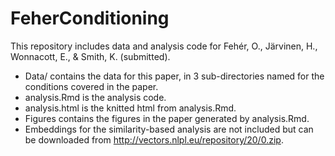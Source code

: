 # FeherConditioning

This repository includes data and analysis code for Fehér, O., Järvinen, H., Wonnacott, E., & Smith, K. (submitted).  

- Data/ contains the data for this paper, in 3 sub-directories named for the conditions covered in the paper.
- analysis.Rmd is the analysis code.
- analysis.html is the knitted html from analysis.Rmd.
- Figures contains the figures in the paper generated by analysis.Rmd.
- Embeddings for the similarity-based analysis are not included but can be downloaded from http://vectors.nlpl.eu/repository/20/0.zip.